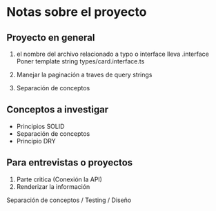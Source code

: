 # Notas sobre el proyecto


## Proyecto en general
1. el nombre del archivo relacionado a typo o interface lleva .interface
Poner template string types/card.interface.ts

2. Manejar la paginación a traves de query strings

3. Separación de conceptos

## Conceptos a investigar

- Principios SOLID
- Separación de conceptos
- Principio DRY


## Para entrevistas o proyectos
1. Parte critica (Conexión la API)
2. Renderizar la información

Separación de conceptos / Testing / Diseño 
